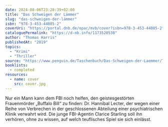 ```yaml
---
date: 2024-08-06T23:28:39+02:00
title: "Das Schweigen der Lämmer"
slug: "das-schweigen-der-lämmer"
isbn: "978-3-453-44085-2"
coverUri: "https://portal.dnb.de/opac/mvb/cover?isbn=978-3-453-44085-2"
cataloguePermalink: "https://d-nb.info/1173520538"
author: "Thomas Harris"
publishedAt: "2019"
topics:
  - "Krimi"
  - "Thriller"
source: "https://www.penguin.de/Taschenbuch/Das-Schweigen-der-Laemmer/Thomas-Harris/Heyne/e561821.rhd"
booklists:
  - completed
resources:
  - name: cover
    src: cover.jpg
---
```


Nur ein Mann kann dem FBI noch helfen, den geistesgestörten Frauenmörder 
„Buffalo Bill“ zu finden: Dr. Hannibal Lecter, der wegen einer Reihe von 
Verbrechen in der geschlossenen Abteilung einer psychiatrischen Klinik verwahrt 
wird. Die junge FBI-Agentin Clarice Starling soll ihn verhören, ohne zu wissen, 
auf welch teuflisches Spiel sie sich einlässt.